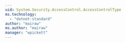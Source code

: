 ```yaml
---
uid: System.Security.AccessControl.AccessControlType
ms.technology: 
  - "dotnet-standard"
author: "mairaw"
ms.author: "mairaw"
manager: "wpickett"
---
```

